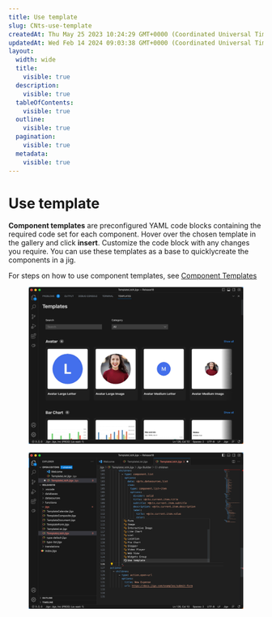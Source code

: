 ```yaml
---
title: Use template
slug: CNts-use-template
createdAt: Thu May 25 2023 10:24:29 GMT+0000 (Coordinated Universal Time)
updatedAt: Wed Feb 14 2024 09:03:38 GMT+0000 (Coordinated Universal Time)
layout:
  width: wide
  title:
    visible: true
  description:
    visible: true
  tableOfContents:
    visible: true
  outline:
    visible: true
  pagination:
    visible: true
  metadata:
    visible: true
---
```


# Use template

**Component templates** are preconfigured YAML code blocks containing the required code set for each component. Hover over the chosen template in the gallery and click **insert**. Customize the code block with any changes you require. You can use these templates as a base to quicklycreate the components in a jig.

For steps on how to use component templates, see [Component Templates](https://docs.jigx.com/building-apps-with-jigx/ui/components-_controls_/component-templates)

<figure><img src="../../.gitbook/assets/TemplateComponent.png" alt="" width="563"><figcaption></figcaption></figure>

<figure><img src="../../.gitbook/assets/TemplatesCompCode.png" alt="" width="563"><figcaption></figcaption></figure>
